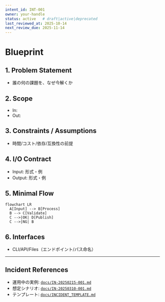 ```yaml
---
intent_id: INT-001
owner: your-handle
status: active   # draft|active|deprecated
last_reviewed_at: 2025-10-14
next_review_due: 2025-11-14
---
```


# Blueprint

## 1. Problem Statement

- 誰の何の課題を、なぜ今解くか

## 2. Scope

- In:
- Out:

## 3. Constraints / Assumptions

- 時間/コスト/依存/互換性の前提

## 4. I/O Contract

- Input: 形式・例
- Output: 形式・例

## 5. Minimal Flow

```mermaid
flowchart LR
  A[Input] --> B[Process]
  B --> C[Validate]
  C -->|OK| D[Publish]
  C -->|NG| B
```

## 6. Interfaces

- CLI/API/Files（エンドポイント/パス命名）

---

## Incident References

- 運用中の実例: [`docs/IN-20250215-001.md`](../../docs/IN-20250215-001.md)
- 想定シナリオ: [`docs/IN-20250310-001.md`](../../docs/IN-20250310-001.md)
- テンプレート: [`docs/INCIDENT_TEMPLATE.md`](../../docs/INCIDENT_TEMPLATE.md)
